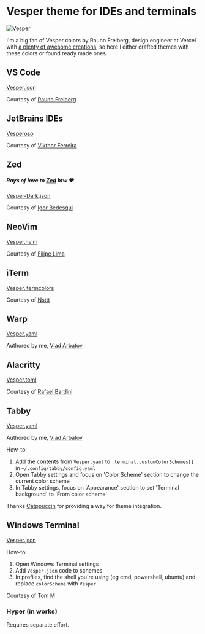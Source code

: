# Vesper theme for IDEs and terminals

![Vesper](https://camo.githubusercontent.com/25c02789fca4be1a9f969fd2805b5f3c6fa4bbd98947e8b0fbe120f68a8c5c35/68747470733a2f2f63646e2e7261756e6f2e6d652f7665737065722d6f672e706e67)

I'm a big fan of Vesper colors by Rauno Freiberg, design engineer at Vercel with [a plenty of awesome creations](https://rauno.me/projects), so here I either crafted themes with these colors or found ready made ones.

## VS Code

[Vesper.json](https://github.com/vladzima/vesper-theme/blob/main/VSCode/Vesper.json)

Courtesy of [Rauno Freiberg](https://github.com/raunofreiberg/vesper)

## JetBrains IDEs

[Vesperoso](https://plugins.jetbrains.com/plugin/24621-vesperoso)

Courtesy of [Vikthor Ferreira](https://plugins.jetbrains.com/plugin/24621-vesperoso)

## Zed
##### Rays of love to [Zed](https://zed.dev) btw ❤️

[Vesper-Dark.json](https://github.com/vladzima/vesper-theme/blob/main/Zed/Vesper-Dark.json)

Courtesy of [Igor Bedesqui](https://gist.github.com/bdsqqq/a54f73271bc23096e4af8daec92b9229#file-vesper-dark-json-L7)

## NeoVim

[Vesper.nvim](https://github.com/datsfilipe/vesper.nvim)

Courtesy of [Filipe Lima](https://github.com/datsfilipe/vesper.nvim)

## iTerm

[Vesper.itermcolors](https://github.com/vladzima/vesper-theme/blob/main/iTerm/Vesper.itermcolors)

Courtesy of [Nsttt](https://github.com/Nsttt/vesper-iterm2)

## Warp

[Vesper.yaml](https://github.com/vladzima/vesper-theme/blob/main/Warp/Vesper.yaml)

Authored by me, [Vlad Arbatov](https://github.com/vladzima)

## Alacritty

[Vesper.toml](https://github.com/vladzima/vesper-theme/blob/main/Alacritty/Vesper.toml)

Courtesy of [Rafael Bardini](https://github.com/alacritty/alacritty-theme/blob/master/themes/vesper.toml)

## Tabby

[Vesper.yaml](https://github.com/vladzima/vesper-theme/blob/main/Tabby/Vesper.yaml)

Authored by me, [Vlad Arbatov](https://github.com/vladzima)

How-to:
1. Add the contents from `Vesper.yaml` to `.terminal.customColorSchemes[]` in `~/.config/tabby/config.yaml`
2. Open Tabby settings and focus on 'Color Scheme' section to change the current color scheme
3. In Tabby settings, focus on 'Appearance' section to set 'Terminal background' to 'From color scheme'

Thanks [Catppuccin](https://github.com/catppuccin) for providing a way for theme integration.

## Windows Terminal

[Vesper.json](https://github.com/vladzima/vesper-theme/blob/main/WindowsTerminal/Vesper.json)

How-to:
1. Open Windows Terminal settings
2. Add `Vesper.json` code to schemes
2. In profiles, find the shell you're using (eg cmd, powershell, ubuntu) and replace `colorScheme` with `Vesper`

Courtesy of [Tom M](https://github.com/atomcorp/themes)

### Hyper (in works)

Requires separate effort.
